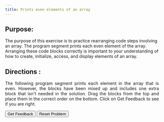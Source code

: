 ```yaml
---
title: Prints even elements of an array
---
```


## Purpose:

 <p>The purpose of this exercise is to practice rearranging code steps involving an array. The program segment prints each even element of the array. 
  Arranging these code blocks correctly is important to your understanding of how to create, initialize, access, and display elements of an array.</p>

## Directions :

<div style="text-align: justify">
    <p> The following program segment prints each element in the array that is even. However, the blocks have been mixed up and includes one extra block that isn't needed in the solution. 
      Drag the blocks from the top and place them in the correct order on the bottom. Click on Get Feedback to see if you are right.</p>
  
  <div id="8-sortableTrash" class="sortable-code"></div> 
<div id="8-sortable" class="sortable-code"></div> 
<div style="clear:both;"></div> 
<p> 
    <input id="8-feedbackLink" value="Get Feedback" type="button" /> 
    <input id="8-newInstanceLink" value="Reset Problem" type="button" /> 
</p> 
<script type="text/javascript"> 
(function(){
  var initial = "int[] intArray = {15, 45, -8, 3, 67, 12, 7, 0};\n" +
    "for(int j =0; j &lt; intArray.length; j++) {\n" +
    "	if(intArray[j] % 2 == 0) System.out.println(intArray[j]);\n" +
    "} //end of for loop\n" +
    "if(intArray[j] % 2 == 1) System.out.println(intArray[j]); #distractor";
  function displayErrors(fb) {
      if(fb.errors.length > 0) {
          alert(fb.errors[0]);
      }
  }     
  var parsonsPuzzle = new ParsonsWidget({
    "sortableId": "8-sortable",
    "max_wrong_lines": 10,
    "grader": ParsonsWidget._graders.LineBasedGrader,
    "exec_limit": 2500,
    "can_indent": true,
    "x_indent": 50,
    "lang": "en",
    "trashId": "8-sortableTrash",
    'feedback_cb' : displayErrors
  });
  parsonsPuzzle.init(initial);
  parsonsPuzzle.shuffleLines();
  $("#8-newInstanceLink").click(function(event){ 
      event.preventDefault(); 
      parsonsPuzzle.shuffleLines(); 
  }); 
  $("#8-feedbackLink").click(function(event){ 
      event.preventDefault(); 
      parsonsPuzzle.getFeedback(); 
  }); 
})(); 
</script>
